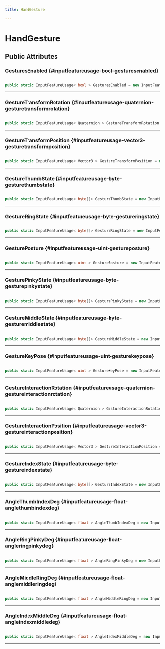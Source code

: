 ```yaml
---
title: HandGesture

---
```


# HandGesture










## Public Attributes

### GesturesEnabled {#inputfeatureusage-bool-gesturesenabled}

```csharp

public static InputFeatureUsage< bool > GesturesEnabled = new InputFeatureUsage<bool>("MLHandGestureEnabled");

```






-----------

### GestureTransformRotation {#inputfeatureusage-quaternion-gesturetransformrotation}

```csharp

public static InputFeatureUsage< Quaternion > GestureTransformRotation = new InputFeatureUsage<Quaternion>("MLHandGestureTransformRotation");

```






-----------

### GestureTransformPosition {#inputfeatureusage-vector3-gesturetransformposition}

```csharp

public static InputFeatureUsage< Vector3 > GestureTransformPosition = new InputFeatureUsage<Vector3>("MLHandGestureTransformPosition");

```






-----------

### GestureThumbState {#inputfeatureusage-byte-gesturethumbstate}

```csharp

public static InputFeatureUsage< byte[]> GestureThumbState = new InputFeatureUsage<byte[]>("MLGestureThumbState");

```






-----------

### GestureRingState {#inputfeatureusage-byte-gestureringstate}

```csharp

public static InputFeatureUsage< byte[]> GestureRingState = new InputFeatureUsage<byte[]>("MLGestureRingState");

```






-----------

### GesturePosture {#inputfeatureusage-uint-gestureposture}

```csharp

public static InputFeatureUsage< uint > GesturePosture = new InputFeatureUsage<uint>("MLHandGesturePosture");

```






-----------

### GesturePinkyState {#inputfeatureusage-byte-gesturepinkystate}

```csharp

public static InputFeatureUsage< byte[]> GesturePinkyState = new InputFeatureUsage<byte[]>("MLGesturePinkyState");

```






-----------

### GestureMiddleState {#inputfeatureusage-byte-gesturemiddlestate}

```csharp

public static InputFeatureUsage< byte[]> GestureMiddleState = new InputFeatureUsage<byte[]>("MLGestureMiddleState");

```






-----------

### GestureKeyPose {#inputfeatureusage-uint-gesturekeypose}

```csharp

public static InputFeatureUsage< uint > GestureKeyPose = new InputFeatureUsage<uint>("MLHandGestureKeyPose");

```






-----------

### GestureInteractionRotation {#inputfeatureusage-quaternion-gestureinteractionrotation}

```csharp

public static InputFeatureUsage< Quaternion > GestureInteractionRotation = new InputFeatureUsage<Quaternion>("MLHandGestureInteractionRotation");

```






-----------

### GestureInteractionPosition {#inputfeatureusage-vector3-gestureinteractionposition}

```csharp

public static InputFeatureUsage< Vector3 > GestureInteractionPosition = new InputFeatureUsage<Vector3>("MLHandGestureInteractionPosition");

```






-----------

### GestureIndexState {#inputfeatureusage-byte-gestureindexstate}

```csharp

public static InputFeatureUsage< byte[]> GestureIndexState = new InputFeatureUsage<byte[]>("MLGestureIndexState");

```






-----------

### AngleThumbIndexDeg {#inputfeatureusage-float-anglethumbindexdeg}

```csharp

public static InputFeatureUsage< float > AngleThumbIndexDeg = new InputFeatureUsage<float>("MLAngleThumbIndexDeg");

```






-----------

### AngleRingPinkyDeg {#inputfeatureusage-float-angleringpinkydeg}

```csharp

public static InputFeatureUsage< float > AngleRingPinkyDeg = new InputFeatureUsage<float>("MLAngleRingPinkyDeg");

```






-----------

### AngleMiddleRingDeg {#inputfeatureusage-float-anglemiddleringdeg}

```csharp

public static InputFeatureUsage< float > AngleMiddleRingDeg = new InputFeatureUsage<float>("MLAngleMiddleRingDeg");

```






-----------

### AngleIndexMiddleDeg {#inputfeatureusage-float-angleindexmiddledeg}

```csharp

public static InputFeatureUsage< float > AngleIndexMiddleDeg = new InputFeatureUsage<float>("MLAngleIndexMiddleDeg");

```






-----------

